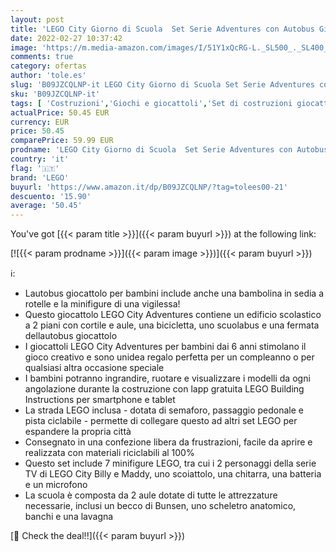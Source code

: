 ```yaml
---
layout: post
title: 'LEGO City Giorno di Scuola  Set Serie Adventures con Autobus Giocattolo  2 Aule e Strada  per Bambini di 6+ Anni  60329  Imballaggio Ridotto'
date: 2022-02-27 10:37:42
image: 'https://m.media-amazon.com/images/I/51Y1xQcRG-L._SL500_._SL400_.jpg'
comments: true
category: ofertas
author: 'tole.es'
slug: 'B09JZCQLNP-it LEGO City Giorno di Scuola Set Serie Adventures con...'
sku: 'B09JZCQLNP-it'
tags: [ 'Costruzioni','Giochi e giocattoli','Set di costruzioni giocattolo','lego', ]
actualPrice: 50.45 EUR
currency: EUR
price: 50.45
comparePrice: 59.99 EUR
prodname: 'LEGO City Giorno di Scuola  Set Serie Adventures con Autobus Giocattolo  2 Aule e Strada  per Bambini di 6+ Anni  60329  Imballaggio Ridotto'
country: 'it'
flag: '🇮🇹'
brand: 'LEGO'
buyurl: 'https://www.amazon.it/dp/B09JZCQLNP/?tag=tolees00-21'
descuento: '15.90'
average: '50.45'
---
```


You've got [{{< param title >}}]({{< param buyurl >}}) at the following link:

[![{{< param prodname >}}]({{< param image >}})]({{< param buyurl >}})

ℹ️:

- Lautobus giocattolo per bambini include anche una bambolina in sedia a rotelle e la minifigure di una vigilessa!
- Questo giocattolo LEGO City Adventures contiene un edificio scolastico a 2 piani con cortile e aule, una bicicletta, uno scuolabus e una fermata dellautobus giocattolo
- I giocattoli LEGO City Adventures per bambini dai 6 anni stimolano il gioco creativo e sono unidea regalo perfetta per un compleanno o per qualsiasi altra occasione speciale
- I bambini potranno ingrandire, ruotare e visualizzare i modelli da ogni angolazione durante la costruzione con lapp gratuita LEGO Building Instructions per smartphone e tablet
- La strada LEGO inclusa - dotata di semaforo, passaggio pedonale e pista ciclabile - permette di collegare questo ad altri set LEGO per espandere la propria città
- Consegnato in una confezione libera da frustrazioni, facile da aprire e realizzata con materiali riciclabili al 100%
- Questo set include 7 minifigure LEGO, tra cui i 2 personaggi della serie TV di LEGO City Billy e Maddy, uno scoiattolo, una chitarra, una batteria e un microfono
- La scuola è composta da 2 aule dotate di tutte le attrezzature necessarie, inclusi un becco di Bunsen, uno scheletro anatomico, banchi e una lavagna

[🛒 Check the deal!!]({{< param buyurl >}})
